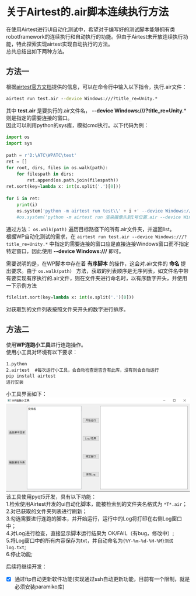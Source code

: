 # 关于Airtest的.air脚本连续执行方法
在使用Airtest进行UI自动化测试中，希望对于编写好的测试脚本能够拥有类robotframework的连续执行和自动执行的功能。但由于Airtest未开放连续执行功能，特此探索实现airtest实现自动执行的方法。  
总共总结出如下两种方法。
## 方法一
根据[airtest官方文档](https://airtest.doc.io.netease.com/tutorial/7_Windows_automated_testing/)提供的信息，可以在命令行中输入以下指令，执行.air文件：
```cmd
airtest run test.air --device Windows:///?title_re=Unity.*
```
其中
**test.air**
是要执行的.air文件名，
**--device Windows:///?title_re=Unity.***
则是指定的需要连接的窗口。  
因此可以利用python的sys库，模拟cmd执行。以下代码为例：  

```python
import os
import sys

path = r'D:\ATC\WPATC\test'
ret = []
for root, dirs, files in os.walk(path):
    for filespath in dirs:
        ret.append(os.path.join(filespath))
ret.sort(key=lambda x: int(x.split('.')[0]))

for i in ret:
    print(i)
    os.system('python -m airtest run test\\' + i +' --device Windows:///')
    #os.system('python -m airtest run 渲染摄像头到1号位置.air --device Windows:///')  
```
通过方法：
`os.walk(path)`
遍历目标路径下的所有.air文件夹，并返回list。  
根据WP自动化测试的需求，在
`
airtest run test.air --device Windows:///?title_re=Unity.*
`
中指定的需要连接的窗口应是直接连接Windows窗口而不指定特定窗口，因此使用
**--device Windows:///**
即可。  

需要说明的是，在WP脚本中存在着  **有序脚本**  的操作，这会对.air文件的 **命名** 提出要求。由于
`os.walk(path) ` 
方法，获取的列表顺序是无序列表，如文件名中带有要实现有序执行的.air文件，则在文件夹进行命名时，以有序数字开头，并使用一下示例方法
```python
filelist.sort(key=lambda x: int(x.split('.')[0]))
```
对获取到的文件列表按照文件夹开头的数字进行排序。

## 方法二

使用**WP连跑小工具**进行连跑操作。  
使用小工具对环境有以下要求：
```  
1.python
2.airtest  #每次运行小工具，会自动检查是否含有此库，没有则会自动运行
pip install airtest
进行安装
```
小工具界面如下：
![工具界面](ToolInterface.png)
该工具使用pyqt5开发，具有以下功能：  
1.检索使用Airtest开发的ui自动化脚本，能被检索到的文件夹名格式为
`*T*.air`；  
2.对已获取的文件夹列表进行刷新；  
3.勾选需要进行连跑的脚本，并开始运行，运行中的Log将打印在右侧Log窗口中；  
4.对Log进行检查，直接显示脚本运行结果为 OK/FAIL（有bug，修改中）;  
5.将Log窗口中的所有内容保存为txt，并自动命名为`{%Y-%m-%d-%H-%M}测试log.txt`;  
6.停止功能;  

后续将继续开发：
- [x] 通过ftp自动更新软件功能(实现通过ssh自动更新功能，目前有一个限制，就是必须安装paramiko库)